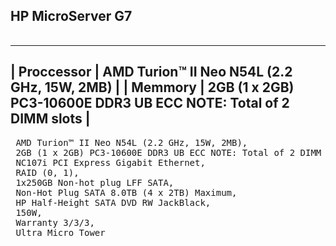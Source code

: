 ## HP MicroServer G7

<table>
  <tr></tr>
</table>

----
| Proccessor | AMD Turion™ II Neo N54L (2.2 GHz, 15W, 2MB) |
| Memmory | 2GB (1 x 2GB) PC3-10600E DDR3 UB ECC NOTE: Total of 2 DIMM slots |
----
<pre>
 AMD Turion™ II Neo N54L (2.2 GHz, 15W, 2MB), 
 2GB (1 x 2GB) PC3-10600E DDR3 UB ECC NOTE: Total of 2 DIMM slots, 
 NC107i PCI Express Gigabit Ethernet, 
 RAID (0, 1), 
 1x250GB Non-hot plug LFF SATA, 
 Non-Hot Plug SATA 8.0TB (4 x 2TB) Maximum, 
 HP Half-Height SATA DVD RW JackBlack, 
 150W, 
 Warranty 3/3/3, 
 Ultra Micro Tower
 </pre>
